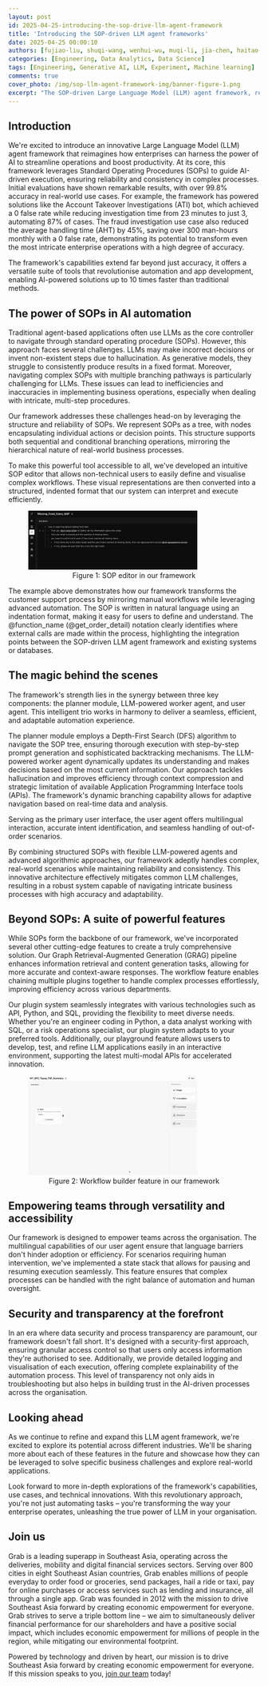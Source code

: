 ```yaml
---
layout: post
id: 2025-04-25-introducing-the-sop-drive-llm-agent-framework
title: 'Introducing the SOP-driven LLM agent frameworks'
date: 2025-04-25 00:00:10
authors: [fujiao-liu, shuqi-wang, wenhui-wu, muqi-li, jia-chen, haitao-bao, meichen-lu] 
categories: [Engineering, Data Analytics, Data Science]
tags: [Engineering, Generative AI, LLM, Experiment, Machine learning]
comments: true
cover_photo: /img/sop-llm-agent-framework-img/banner-figure-1.png
excerpt: "The SOP-driven Large Language Model (LLM) agent framework, revolutionises enterprise AI by integrating Standard Operating Procedures (SOPs) to ensure reliable execution and boost productivity. Achieving over 99.8% accuracy, it offers versatile automation tools and app development, making AI solutions 10 times faster. The framework addresses LLM challenges by structuring SOPs as a tree, enabling intuitive workflow creation. The framework aims to transform enterprise operations and explore industry applications."
---
```



## Introduction

We're excited to introduce an innovative Large Language Model (LLM) agent framework that reimagines how enterprises can harness the power of AI to streamline operations and boost productivity. At its core, this framework leverages Standard Operating Procedures (SOPs) to guide AI-driven execution, ensuring reliability and consistency in complex processes. Initial evaluations have shown remarkable results, with over 99.8% accuracy in real-world use cases. For example, the framework has powered solutions like the Account Takeover Investigations (ATI) bot, which achieved a 0 false rate while reducing investigation time from 23 minutes to just 3, automating 87% of cases. The fraud investigation use case also reduced the average handling time (AHT) by 45%, saving over 300 man-hours monthly with a 0 false rate, demonstrating its potential to transform even the most intricate enterprise operations with a high degree of accuracy. 

The framework's capabilities extend far beyond just accuracy, it offers a versatile suite of tools that revolutionise automation and app development, enabling AI-powered solutions up to 10 times faster than traditional methods.


## The power of SOPs in AI automation

Traditional agent-based applications often use LLMs as the core controller to navigate through standard operating procedure (SOPs). However, this approach faces several challenges. LLMs may make incorrect decisions or invent non-existent steps due to hallucination. As generative models, they struggle to consistently produce results in a fixed format. Moreover, navigating complex SOPs with multiple branching pathways is particularly challenging for LLMs. These issues can lead to inefficiencies and inaccuracies in implementing business operations, especially when dealing with intricate, multi-step procedures.

Our framework addresses these challenges head-on by leveraging the structure and reliability of SOPs. We represent SOPs as a tree, with nodes encapsulating individual actions or decision points. This structure supports both sequential and conditional branching operations, mirroring the hierarchical nature of real-world business processes.

To make this powerful tool accessible to all, we've developed an intuitive SOP editor that allows non-technical users to easily define and visualise complex workflows. These visual representations are then converted into a structured, indented format that our system can interpret and execute efficiently.


<div class="post-image-section"><figure>
  <img src="/img/sop-llm-agent-framework-img/figure-1.png" alt="" style="width:80%"><figcaption align="middle">Figure 1: SOP editor in our framework</figcaption>
  </figure>
</div>


The example above demonstrates how our framework transforms the customer support process by mirroring manual workflows while leveraging advanced automation. The SOP is written in natural language using an indentation format, making it easy for users to define and understand. The @function_name (@get_order_detail) notation clearly identifies where external calls are made within the process, highlighting the integration points between the SOP-driven LLM agent framework and existing systems or databases.

## The magic behind the scenes

The framework's strength lies in the synergy between three key components: the planner module, LLM-powered worker agent, and user agent. This intelligent trio works in harmony to deliver a seamless, efficient, and adaptable automation experience.

The planner module employs a Depth-First Search (DFS) algorithm to navigate the SOP tree, ensuring thorough execution with step-by-step prompt generation and sophisticated backtracking mechanisms. The LLM-powered worker agent dynamically updates its understanding and makes decisions based on the most current information. Our approach tackles hallucination and improves efficiency through context compression and strategic limitation of available Application Programming Interface tools (APIs). The framework's dynamic branching capability allows for adaptive navigation based on real-time data and analysis.

Serving as the primary user interface, the user agent offers multilingual interaction, accurate intent identification, and seamless handling of out-of-order scenarios.

By combining structured SOPs with flexible LLM-powered agents and advanced algorithmic approaches, our framework adeptly handles complex, real-world scenarios while maintaining reliability and consistency. This innovative architecture effectively mitigates common LLM challenges, resulting in a robust system capable of navigating intricate business processes with high accuracy and adaptability.

## Beyond SOPs: A suite of powerful features

While SOPs form the backbone of our framework, we've incorporated several other cutting-edge features to create a truly comprehensive solution. Our Graph Retrieval-Augmented Generation (GRAG) pipeline enhances information retrieval and content generation tasks, allowing for more accurate and context-aware responses. The workflow feature enables chaining multiple plugins together to handle complex processes effortlessly, improving efficiency across various departments.

Our plugin system seamlessly integrates with various technologies such as API, Python, and SQL, providing the flexibility to meet diverse needs. Whether you're an engineer coding in Python, a data analyst working with SQL, or a risk operations specialist, our plugin system adapts to your preferred tools. Additionally, our playground feature allows users to develop, test, and refine LLM applications easily in an interactive environment, supporting the latest multi-modal APIs for accelerated innovation.


<div class="post-image-section"><figure>
  <img src="/img/sop-llm-agent-framework-img/figure-2.gif" alt="" style="width:80%"><figcaption align="middle">Figure 2: Workflow builder feature in our framework</figcaption>
  </figure>
</div>


## Empowering teams through versatility and accessibility

Our framework is designed to empower teams across the organisation. The multilingual capabilities of our user agent ensure that language barriers don't hinder adoption or efficiency. For scenarios requiring human intervention, we've implemented a state stack that allows for pausing and resuming execution seamlessly. This feature ensures that complex processes can be handled with the right balance of automation and human oversight.

## Security and transparency at the forefront

In an era where data security and process transparency are paramount, our framework doesn't fall short. It's designed with a security-first approach, ensuring granular access control so that users only access information they're authorised to see. Additionally, we provide detailed logging and visualisation of each execution, offering complete explainability of the automation process. This level of transparency not only aids in troubleshooting but also helps in building trust in the AI-driven processes across the organisation.

## Looking ahead

As we continue to refine and expand this LLM agent framework, we're excited to explore its potential across different industries. We'll be sharing more about each of these features in the future and showcase how they can be leveraged to solve specific business challenges and explore real-world applications.

Look forward to more in-depth explorations of the framework's capabilities, use cases, and technical innovations. With this revolutionary approach, you're not just automating tasks – you're transforming the way your enterprise operates, unleashing the true power of LLM in your organisation.

## Join us

Grab is a leading superapp in Southeast Asia, operating across the deliveries, mobility and digital financial services sectors. Serving over 800 cities in eight Southeast Asian countries, Grab enables millions of people everyday to order food or groceries, send packages, hail a ride or taxi, pay for online purchases or access services such as lending and insurance, all through a single app. Grab was founded in 2012 with the mission to drive Southeast Asia forward by creating economic empowerment for everyone. Grab strives to serve a triple bottom line – we aim to simultaneously deliver financial performance for our shareholders and have a positive social impact, which includes economic empowerment for millions of people in the region, while mitigating our environmental footprint.

Powered by technology and driven by heart, our mission is to drive Southeast Asia forward by creating economic empowerment for everyone. If this mission speaks to you, [join our team](https://grab.careers/) today!
